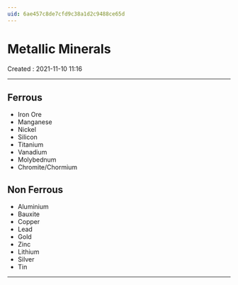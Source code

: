 ```yaml
---
uid: 6ae457c8de7cfd9c38a1d2c9488ce65d
---
```


#  Metallic Minerals
Created : 2021-11-10 11:16

---


## Ferrous
- Iron Ore
- Manganese
- Nickel
- Silicon
- Titanium
- Vanadium
- Molybednum
- Chromite/Chormium


## Non Ferrous
- Aluminium
- Bauxite
- Copper
- Lead
- Gold
- Zinc
- Lithium
- Silver
- Tin





---

